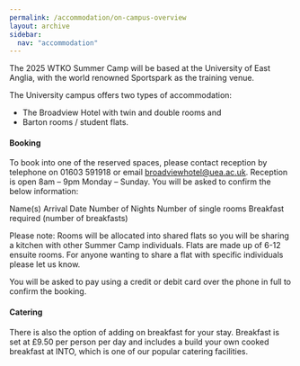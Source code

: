 ```yaml
---
permalink: /accommodation/on-campus-overview
layout: archive
sidebar:
  nav: "accommodation"
---
```


The 2025 WTKO Summer Camp will be based at the University of East Anglia, with the world renowned Sportspark as the training venue. 

The University campus offers two types of accommodation: 
- The Broadview Hotel with twin and double rooms and 
- Barton rooms / student flats.


#### Booking
To book into one of the reserved spaces, please contact reception by telephone on 01603 591918 or email [broadviewhotel@uea.ac.uk](mailto:broadviewhotel@uea.ac.uk). Reception is open 8am – 9pm Monday – Sunday. You will be asked to confirm the below information:
 
Name(s)
Arrival Date
Number of Nights
Number of single rooms
Breakfast required (number of breakfasts)
 
Please note: Rooms will be allocated into shared flats so you will be sharing a kitchen with other Summer Camp individuals. Flats are made up of 6-12 ensuite rooms. For anyone wanting to share a flat with specific individuals please let us know.
 
You will be asked to pay using a credit or debit card over the phone in full to confirm the booking.

#### Catering
There is also the option of adding on breakfast for your stay. Breakfast is set at £9.50 per person per day and includes a build your own cooked breakfast at INTO, which is one of our popular catering facilities.
